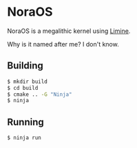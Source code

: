 # NoraOS
NoraOS is a megalithic kernel using [Limine](https://github.com/limine-bootloader/limine).

Why is it named after me? I don't know.

## Building
```sh
$ mkdir build
$ cd build
$ cmake .. -G "Ninja"
$ ninja
```

## Running
```sh
$ ninja run
```
